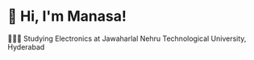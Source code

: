 # 👋 Hi, I'm Manasa!
👩🏻‍🎓 Studying Electronics at Jawaharlal Nehru Technological University, Hyderabad<br/>
